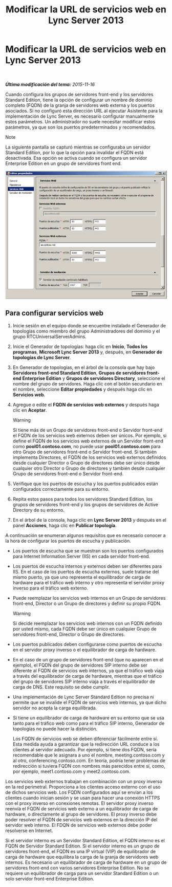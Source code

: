 ﻿---
title: Modificar la URL de servicios web en Lync Server 2013
TOCTitle: Modificar la URL de servicios web en Lync Server 2013
ms:assetid: 4cee37c0-3b99-4207-997f-bf4229d760c0
ms:mtpsurl: https://technet.microsoft.com/es-es/library/Gg520992(v=OCS.15)
ms:contentKeyID: 48275173
ms.date: 01/07/2017
mtps_version: v=OCS.15
ms.translationtype: HT
---

# Modificar la URL de servicios web en Lync Server 2013

 

_**Última modificación del tema:** 2015-11-16_

Cuando configura los grupos de servidores front-end y los servidores Standard Edition, tiene la opción de configurar un nombre de dominio completo (FQDN) de la granja de servidores web externa y los puertos asociados. Si no configuró esta dirección URL al ejecutar Asistente para la implementación de Lync Server, es necesario configurar manualmente estos parámetros. Un administrador no suele necesitar modificar estos parámetros, ya que son los puertos predeterminados y recomendados.


> [!NOTE]
> La siguiente pantalla se capturó mientras se configuraba un servidor Standard Edition, por lo que la opción para invalidar el FQDN está desactivada. Esa opción se activa cuando se configura un servidor Enterprise Edition en un grupo de servidores front end.



![Editar configuración de grupo de servicios web](images/Gg520992.fbdf5cc9-479a-463f-bb1d-53575ecdfc9d(OCS.15).jpg "Editar configuración de grupo de servicios web")

## Para configurar servicios web

1.  Inicie sesión en el equipo donde se encuentre instalado el Generador de topologías como miembro del grupo Administradores del dominio y el grupo RTCUniversalServerAdmins.

2.  Inicie el Generador de topologías: haga clic en **Inicio**, **Todos los programas**, **Microsoft Lync Server 2013** y, después, en **Generador de topologías de Lync Server**.

3.  En Generador de topologías, en el árbol de la consola que hay bajo **Servidores front-end Standard Edition**, **Grupos de servidores front-end Enterprise Edition** y **Grupos de servidores Directory**, seleccione el nombre del grupo de servidores. Haga clic con el botón secundario en el nombre, seleccione **Editar propiedades** y después haga clic en **Servicios web**.

4.  Agregue o edite el **FQDN de servicios web externos** y después haga clic en **Aceptar**.
    
    > [!WARNING]  
	> Si tiene más de un Grupo de servidores front-end o Servidor front-end el FQDN de los servicios web externos deben ser únicos. Por ejemplo, si define el FQDN de los servicios web externos de un Servidor front-end como <strong>pool01.contoso.com</strong>, no puede usar <strong>pool01.contoso.com</strong> para otro Grupo de servidores front-end o Servidor front-end. Si también implementa Directores, el FQDN de los servicios web externos definidos desde cualquier Director o Grupo de directores debe ser único desde cualquier otro Director o Grupo de directores y también desde cualquier Grupo de servidores front-end o Servidor front-end.


5.  Verifique que los puertos de escucha y los puertos publicados están configurados correctamente para su entorno.

6.  Repita estos pasos para todos los servidores Standard Edition, los grupos de servidores front-end y los grupos de servidores de Active Directory de su entorno.

7.  En el árbol de la consola, haga clic en **Lync Server 2013** y después en el panel **Acciones**, haga clic en **Publicar topología**.

A continuación se enumeran algunos requisitos que es necesario conocer a la hora de configurar los puertos de escucha y publicación.

  - Los puertos de escucha que se muestran son los puertos configurados para Internet Information Server (IIS) en cada servidor front-end.

  - Los puertos de escucha internos y externos deben ser diferentes para IIS. En el caso de los puertos de escucha externos, suele tratarse del mismo puerto, ya que uno representa el equilibrador de carga de hardware para el tráfico web interno y otro representa el servidor proxy inverso para el tráfico web externo.

  - Puede reemplazar los servicios web internos en un Grupo de servidores front-end, Director o un Grupo de directores y definir su propio FQDN.
    
    > [!WARNING]  
    > Si decide reemplazar los servicios web internos con un FQDN definido por usted mismo, cada FQDN debe ser único en cualquier Grupo de servidores front-end, Director o Grupo de directores.
    


  - Los puertos publicados deben configurarse como puertos de escucha en el servidor proxy inverso o el equilibrador de carga de hardware.

  - En el caso de un grupo de servidores front-end (que no aparecen en el ejemplo), el FQDN del grupo de servidores SIP interno debe ser diferente al FQDN de servicios web internos, ya que el tráfico web viaja a través del equilibrador de carga de hardware, mientras que el tráfico del grupo de servidores SIP interno viaja a través el equilibrador de carga de DNS. Este requisito se debe cumplir.

  - Una implementación de Lync Server Standard Edition no precisa ni permite que se invalide el FQDN de servicios web internos, ya que dicho servidor no acepta la carga equilibrada.

  - Si tiene un equilibrador de carga de hardware en su entorno que se usa tanto para el tráfico web como para el tráfico SIP interno, Generador de topologías no puede hacer la distinción.
    
    Los FQDN de servicios web se deben diferenciar fácilmente entre sí. Esta medida ayuda a garantizar que la redirección URL conduce a los clientes al servidor adecuado. Por ejemplo, si tiene dos FQDN, sería recomendable que le asignara a uno el nombre, meeting.contoso.com y al otro, conferencing.contoso.com. En teoría, podría tener problemas de redirección si tuviera FQDN con nombres más parecidos entre sí, como, por ejemplo, meet1.contoso.com y meet2.contoso.com.

Los servicios web externos trabajan en combinación con un proxy inverso en la red perimetral. Proporciona a los clientes acceso externo con el uso de dichos servicios web. Los FQDN configurados aquí se envían a los clientes cuando inician sesión y se usan para hacer una conexión HTTPS con el proxy inverso en conexiones remotas. El servidor proxy inverso reenvía el FQDN de servicios web externo a un equilibrador de carga de hardware, o directamente al grupo de servidores. El proxy inverso debe poder resolver el FQDN de servicios web externos en la dirección IP del servidor web interno. El FDQN de servicios web externos debe poder resolverse en Internet.

Si el servidor interno es un Servidor Standard Edition, el FQDN interno es el FQDN de Servidor Standard Edition. Si el servidor interno es un grupo de servidores front-end, el FQDN es una IP virtual (VIP) de equilibrador de carga de hardware que equilibra la carga de la granja de servidores web internos. Es necesario un equilibrador de carga de hardware en un grupo de servidores front-end con varios servidores Enterprise Edition. No se requiere un equilibrador de carga para un servidor Standard Edition o un solo servidor front-end Enterprise Edition.

